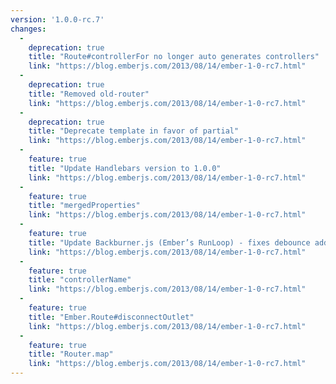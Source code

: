 ```yaml
---
version: '1.0.0-rc.7'
changes:
  -
    deprecation: true
    title: "Route#controllerFor no longer auto generates controllers"
    link: "https://blog.emberjs.com/2013/08/14/ember-1-0-rc7.html"
  -
    deprecation: true
    title: "Removed old-router"
    link: "https://blog.emberjs.com/2013/08/14/ember-1-0-rc7.html"
  -
    deprecation: true
    title: "Deprecate template in favor of partial"
    link: "https://blog.emberjs.com/2013/08/14/ember-1-0-rc7.html"
  -
    feature: true
    title: "Update Handlebars version to 1.0.0"
    link: "https://blog.emberjs.com/2013/08/14/ember-1-0-rc7.html"
  -
    feature: true
    title: "mergedProperties"
    link: "https://blog.emberjs.com/2013/08/14/ember-1-0-rc7.html"
  -
    feature: true
    title: "Update Backburner.js (Ember’s RunLoop) - fixes debounce adds throttle"
    link: "https://blog.emberjs.com/2013/08/14/ember-1-0-rc7.html"
  -
    feature: true
    title: "controllerName"
    link: "https://blog.emberjs.com/2013/08/14/ember-1-0-rc7.html"
  -
    feature: true
    title: "Ember.Route#disconnectOutlet"
    link: "https://blog.emberjs.com/2013/08/14/ember-1-0-rc7.html"
  -
    feature: true
    title: "Router.map"
    link: "https://blog.emberjs.com/2013/08/14/ember-1-0-rc7.html"
---
```

